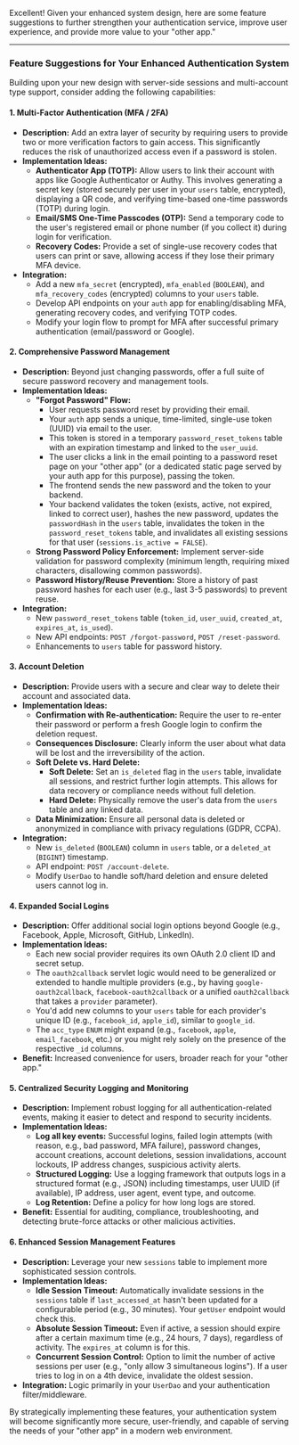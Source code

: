 Excellent! Given your enhanced system design, here are some feature suggestions to further strengthen your authentication service, improve user experience, and provide more value to your "other app."

---

### Feature Suggestions for Your Enhanced Authentication System

Building upon your new design with server-side sessions and multi-account type support, consider adding the following capabilities:

#### 1. Multi-Factor Authentication (MFA / 2FA)

* **Description:** Add an extra layer of security by requiring users to provide two or more verification factors to gain access. This significantly reduces the risk of unauthorized access even if a password is stolen.
* **Implementation Ideas:**
    * **Authenticator App (TOTP):** Allow users to link their account with apps like Google Authenticator or Authy. This involves generating a secret key (stored securely per user in your `users` table, encrypted), displaying a QR code, and verifying time-based one-time passwords (TOTP) during login.
    * **Email/SMS One-Time Passcodes (OTP):** Send a temporary code to the user's registered email or phone number (if you collect it) during login for verification.
    * **Recovery Codes:** Provide a set of single-use recovery codes that users can print or save, allowing access if they lose their primary MFA device.
* **Integration:**
    * Add a new `mfa_secret` (encrypted), `mfa_enabled` (`BOOLEAN`), and `mfa_recovery_codes` (encrypted) columns to your `users` table.
    * Develop API endpoints on your `auth` app for enabling/disabling MFA, generating recovery codes, and verifying TOTP codes.
    * Modify your login flow to prompt for MFA after successful primary authentication (email/password or Google).

#### 2. Comprehensive Password Management

* **Description:** Beyond just changing passwords, offer a full suite of secure password recovery and management tools.
* **Implementation Ideas:**
    * **"Forgot Password" Flow:**
        * User requests password reset by providing their email.
        * Your `auth` app sends a unique, time-limited, single-use token (UUID) via email to the user.
        * This token is stored in a temporary `password_reset_tokens` table with an expiration timestamp and linked to the `user_uuid`.
        * The user clicks a link in the email pointing to a password reset page on your "other app" (or a dedicated static page served by your auth app for this purpose), passing the token.
        * The frontend sends the new password and the token to your backend.
        * Your backend validates the token (exists, active, not expired, linked to correct user), hashes the new password, updates the `passwordHash` in the `users` table, invalidates the token in the `password_reset_tokens` table, and invalidates all existing sessions for that user (`sessions.is_active = FALSE`).
    * **Strong Password Policy Enforcement:** Implement server-side validation for password complexity (minimum length, requiring mixed characters, disallowing common passwords).
    * **Password History/Reuse Prevention:** Store a history of past password hashes for each user (e.g., last 3-5 passwords) to prevent reuse.
* **Integration:**
    * New `password_reset_tokens` table (`token_id`, `user_uuid`, `created_at`, `expires_at`, `is_used`).
    * New API endpoints: `POST /forgot-password`, `POST /reset-password`.
    * Enhancements to `users` table for password history.

#### 3. Account Deletion

* **Description:** Provide users with a secure and clear way to delete their account and associated data.
* **Implementation Ideas:**
    * **Confirmation with Re-authentication:** Require the user to re-enter their password or perform a fresh Google login to confirm the deletion request.
    * **Consequences Disclosure:** Clearly inform the user about what data will be lost and the irreversibility of the action.
    * **Soft Delete vs. Hard Delete:**
        * **Soft Delete:** Set an `is_deleted` flag in the `users` table, invalidate all sessions, and restrict further login attempts. This allows for data recovery or compliance needs without full deletion.
        * **Hard Delete:** Physically remove the user's data from the `users` table and any linked data.
    * **Data Minimization:** Ensure all personal data is deleted or anonymized in compliance with privacy regulations (GDPR, CCPA).
* **Integration:**
    * New `is_deleted` (`BOOLEAN`) column in `users` table, or a `deleted_at` (`BIGINT`) timestamp.
    * API endpoint: `POST /account-delete`.
    * Modify `UserDao` to handle soft/hard deletion and ensure deleted users cannot log in.

#### 4. Expanded Social Logins

* **Description:** Offer additional social login options beyond Google (e.g., Facebook, Apple, Microsoft, GitHub, LinkedIn).
* **Implementation Ideas:**
    * Each new social provider requires its own OAuth 2.0 client ID and secret setup.
    * The `oauth2callback` servlet logic would need to be generalized or extended to handle multiple providers (e.g., by having `google-oauth2callback`, `facebook-oauth2callback` or a unified `oauth2callback` that takes a `provider` parameter).
    * You'd add new columns to your `users` table for each provider's unique ID (e.g., `facebook_id`, `apple_id`), similar to `google_id`.
    * The `acc_type` `ENUM` might expand (e.g., `facebook`, `apple`, `email_facebook`, etc.) or you might rely solely on the presence of the respective `_id` columns.
* **Benefit:** Increased convenience for users, broader reach for your "other app."

#### 5. Centralized Security Logging and Monitoring

* **Description:** Implement robust logging for all authentication-related events, making it easier to detect and respond to security incidents.
* **Implementation Ideas:**
    * **Log all key events:** Successful logins, failed login attempts (with reason, e.g., bad password, MFA failure), password changes, account creations, account deletions, session invalidations, account lockouts, IP address changes, suspicious activity alerts.
    * **Structured Logging:** Use a logging framework that outputs logs in a structured format (e.g., JSON) including timestamps, user UUID (if available), IP address, user agent, event type, and outcome.
    * **Log Retention:** Define a policy for how long logs are stored.
* **Benefit:** Essential for auditing, compliance, troubleshooting, and detecting brute-force attacks or other malicious activities.

#### 6. Enhanced Session Management Features

* **Description:** Leverage your new `sessions` table to implement more sophisticated session controls.
* **Implementation Ideas:**
    * **Idle Session Timeout:** Automatically invalidate sessions in the `sessions` table if `last_accessed_at` hasn't been updated for a configurable period (e.g., 30 minutes). Your `getUser` endpoint would check this.
    * **Absolute Session Timeout:** Even if active, a session should expire after a certain maximum time (e.g., 24 hours, 7 days), regardless of activity. The `expires_at` column is for this.
    * **Concurrent Session Control:** Option to limit the number of active sessions per user (e.g., "only allow 3 simultaneous logins"). If a user tries to log in on a 4th device, invalidate the oldest session.
* **Integration:** Logic primarily in your `UserDao` and your authentication filter/middleware.

By strategically implementing these features, your authentication system will become significantly more secure, user-friendly, and capable of serving the needs of your "other app" in a modern web environment.





